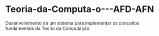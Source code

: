 # Teoria-da-Computa-o---AFD-AFN
Desenvolvimento de um sistema para implementar os conceitos fundamentais da Teoria da Computação
